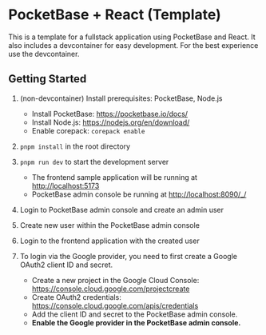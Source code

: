 # PocketBase + React (Template)

This is a template for a fullstack application using PocketBase and React.
It also includes a devcontainer for easy development.
For the best experience use the devcontainer.

## Getting Started

1. (non-devcontainer) Install prerequisites: PocketBase, Node.js
   - Install PocketBase: <https://pocketbase.io/docs/>
   - Install Node.js: <https://nodejs.org/en/download/>
   - Enable corepack: `corepack enable`

2. `pnpm install` in the root directory
3. `pnpm run dev` to start the development server
   - The frontend sample application will be running at <http://localhost:5173>
   - PocketBase admin console be running at <http://localhost:8090/_/>
4. Login to PocketBase admin console and create an admin user
5. Create new user within the PocketBase admin console
6. Login to the frontend application with the created user
7. To login via the Google provider, you need to first create a Google OAuth2 client ID and secret.
   - Create a new project in the Google Cloud Console: <https://console.cloud.google.com/projectcreate>
   - Create OAuth2 credentials: <https://console.cloud.google.com/apis/credentials>
   - Add the client ID and secret to the PocketBase admin console.
   - __Enable the Google provider in the PocketBase admin console.__
